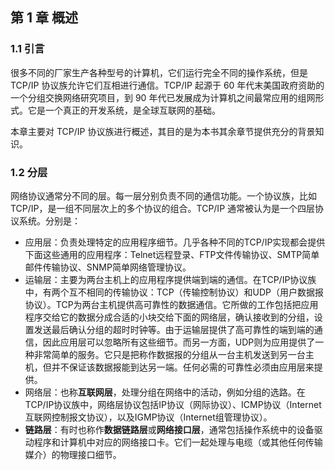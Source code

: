 ## 第 1 章 概述  

### 1.1 引言

很多不同的厂家生产各种型号的计算机，它们运行完全不同的操作系统，但是 TCP/IP 协议族允许它们互相进行通信。TCP/IP 起源于 60 年代末美国政府资助的一个分组交换网络研究项目，到 90 年代已发展成为计算机之间最常应用的组网形式。它是一个真正的开发系统，是全球互联网的基础。

本章主要对 TCP/IP 协议族进行概述，其目的是为本书其余章节提供充分的背景知识。

### 1.2 分层

网络协议通常分不同的层。每一层分别负责不同的通信功能。一个协议族，比如 TCP/IP，是一组不同层次上的多个协议的组合。TCP/IP 通常被认为是一个四层协议系统。分别是：

* 应用层：负责处理特定的应用程序细节。几乎各种不同的TCP/IP实现都会提供下面这些通用的应用程序：Telnet远程登录、FTP文件传输协议、SMTP简单邮件传输协议、SNMP简单网络管理协议。
* 运输层：主要为两台主机上的应用程序提供端到端的通信。在TCP/IP协议族中，有两个互不相同的传输协议：TCP（传输控制协议）和UDP（用户数据报协议）。TCP为两台主机提供高可靠性的数据通信。它所做的工作包括把应用程序交给它的数据分成合适的小块交给下面的网络层，确认接收到的分组，设置发送最后确认分组的超时时钟等。由于运输层提供了高可靠性的端到端的通信，因此应用层可以忽略所有这些细节。而另一方面，UDP则为应用提供了一种非常简单的服务。它只是把称作数据报的分组从一台主机发送到另一台主机，但并不保证该数据报能到达另一端。任何必需的可靠性必须由应用层来提供。
* 网络层：也称**互联网层**，处理分组在网络中的活动，例如分组的选路。在TCP/IP协议族中，网络层协议包括IP协议（网际协议）、ICMP协议（Internet互联网控制报文协议），以及IGMP协议（Internet组管理协议）。
* **链路层**：有时也称作**数据链路层**或**网络接口层**，通常包括操作系统中的设备驱动程序和计算机中对应的网络接口卡。它们一起处理与电缆（或其他任何传输媒介）的物理接口细节。


